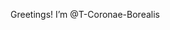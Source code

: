 Greetings! I’m @T-Coronae-Borealis
  

<!---
T-Coronae-Borealis/T-Coronae-Borealis is a ✨ special ✨ repository because its `README.md` (this file) appears on your GitHub profile.
You can click the Preview link to take a look at your changes.
--->
